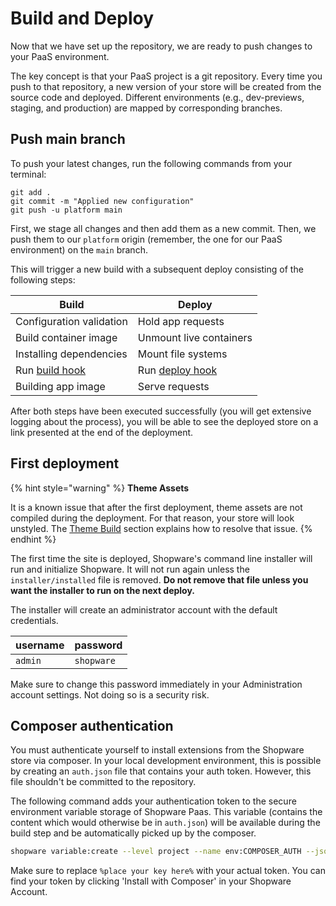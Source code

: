 # Build and Deploy

Now that we have set up the repository, we are ready to push changes to your PaaS environment.

The key concept is that your PaaS project is a git repository. Every time you push to that repository, a new version of your store will be created from the source code and deployed. Different environments (e.g., dev-previews, staging, and production) are mapped by corresponding branches.

## Push main branch

To push your latest changes, run the following commands from your terminal:

```bash{3}
git add .
git commit -m "Applied new configuration"
git push -u platform main
```

First, we stage all changes and then add them as a new commit. Then, we push them to our `platform` origin (remember, the one for our PaaS environment) on the `main` branch.

This will trigger a new build with a subsequent deploy consisting of the following steps:

| Build | Deploy |
| --- | --- |
| Configuration validation | Hold app requests |
| Build container image | Unmount live containers |
| Installing dependencies | Mount file systems |
| Run [build hook](./setup-template.md#build-hook) | Run [deploy hook](./setup-template.md#deploy-hook) |
| Building app image | Serve requests |

After both steps have been executed successfully (you will get extensive logging about the process), you will be able to see the deployed store on a link presented at the end of the deployment.

## First deployment

{% hint style="warning" %}
**Theme Assets**

It is a known issue that after the first deployment, theme assets are not compiled during the deployment. For that reason, your store will look unstyled. The [Theme Build](./theme-build.md) section explains how to resolve that issue.
{% endhint %}

The first time the site is deployed, Shopware's command line installer will run and initialize Shopware. It will not run again unless the `installer/installed` file is removed. **Do not remove that file unless you want the installer to run on the next deploy.**

The installer will create an administrator account with the default credentials.

| username | password |
|---|---|
| `admin` | `shopware` |

Make sure to change this password immediately in your Administration account settings. Not doing so is a security risk.

## Composer authentication

You must authenticate yourself to install extensions from the Shopware store via composer. In your local development environment, this is possible by creating an `auth.json` file that contains your auth token. However, this file shouldn't be committed to the repository.

The following command adds your authentication token to the secure environment variable storage of Shopware Paas. This variable (contains the content which would otherwise be in `auth.json`) will be available during the build step and be automatically picked up by the composer.

```bash
shopware variable:create --level project --name env:COMPOSER_AUTH --json true --visible-runtime false --sensitive true --visible-build true --value '{"bearer": {"packages.shopware.com": "%place your key here%"}}'
```

Make sure to replace `%place your key here%` with your actual token. You can find your token by clicking 'Install with Composer' in your Shopware Account.
